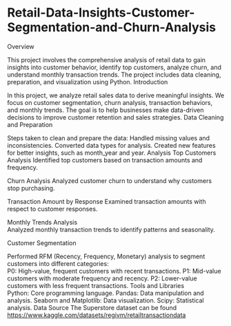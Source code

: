 # Retail-Data-Insights-Customer-Segmentation-and-Churn-Analysis
Overview

This project involves the comprehensive analysis of retail data to gain insights into customer behavior, identify top customers, analyze churn, and understand monthly transaction trends. The project includes data cleaning, preparation, and visualization using Python.
Introduction

In this project, we analyze retail sales data to derive meaningful insights. We focus on customer segmentation, churn analysis, transaction behaviors, and monthly trends. The goal is to help businesses make data-driven decisions to improve customer retention and sales strategies.
Data Cleaning and Preparation

Steps taken to clean and prepare the data:
    Handled missing values and inconsistencies.
    Converted data types for analysis.
    Created new features for better insights, such as month_year and year.
Analysis
Top Customers Analysis
    Identified top customers based on transaction amounts and frequency.

Churn Analysis
    Analyzed customer churn to understand why customers stop purchasing.

Transaction Amount by Response
    Examined transaction amounts with respect to customer responses.

Monthly Trends Analysis  
    Analyzed monthly transaction trends to identify patterns and seasonality.

Customer Segmentation

Performed RFM (Recency, Frequency, Monetary) analysis to segment customers into different categories:    
    P0: High-value, frequent customers with recent transactions.
    P1: Mid-value customers with moderate frequency and recency.
    P2: Lower-value customers with less frequent transactions.
Tools and Libraries   
    Python: Core programming language.
    Pandas: Data manipulation and analysis.
    Seaborn and Matplotlib: Data visualization.
    Scipy: Statistical analysis.
Data Source
    The Superstore dataset can be found https://www.kaggle.com/datasets/regivm/retailtransactiondata
